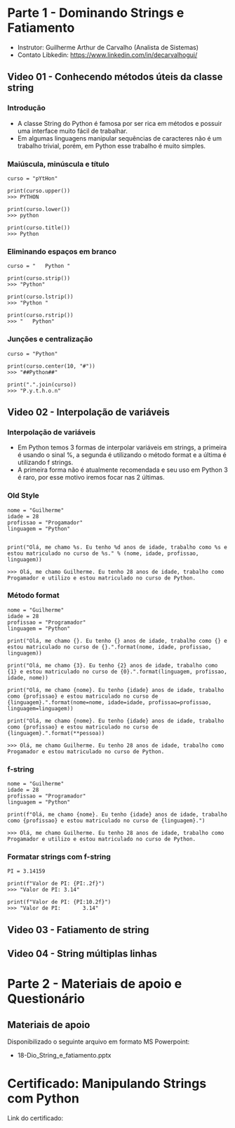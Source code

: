 # Parte 1 - Dominando Strings e Fatiamento

- Instrutor: Guilherme Arthur de Carvalho (Analista de Sistemas)
- Contato Libkedin: https://www.linkedin.com/in/decarvalhogui/

## Video 01 - Conhecendo métodos úteis da classe string

### Introdução

- A classe String do Python é famosa por ser rica em métodos e possuir uma interface muito fácil de trabalhar.
- Em algumas linguagens manipular sequências de caracteres não é um trabalho trivial, porém, em Python esse trabalho é muito simples.

### Maiúscula, minúscula e título

```
curso = "pYtHon"

print(curso.upper())
>>> PYTHON

print(curso.lower())
>>> python

print(curso.title())
>>> Python
```

### Eliminando espaços em branco

```
curso = "   Python "

print(curso.strip())
>>> "Python"

print(curso.lstrip())
>>> "Python "

print(curso.rstrip())
>>> "   Python"
```

### Junções e centralização

```
curso = "Python"

print(curso.center(10, "#"))
>>> "##Python##"

print(".".join(curso))
>>> "P.y.t.h.o.n"
```

## Video 02 - Interpolação de variáveis

### Interpolação de variáveis

- Em Python temos 3 formas de interpolar variáveis em strings, a primeira é usando o sinal %, a segunda é utilizando o método format e a última é utilizando f strings.
- A primeira forma não é atualmente recomendada e seu uso em Python 3 é raro, por esse motivo iremos focar nas 2 últimas.

### Old Style

```
nome = "Guilherme"
idade = 28
profissao = "Progamador"
linguagem = "Python"


print("Olá, me chamo %s. Eu tenho %d anos de idade, trabalho como %s e estou matriculado no curso de %s." % (nome, idade, profissao, linguagem))

>>> Olá, me chamo Guilherme. Eu tenho 28 anos de idade, trabalho como Progamador e utilizo e estou matriculado no curso de Python.
```

### Método format

```
nome = "Guilherme"
idade = 28
profissao = "Programador"
linguagem = "Python"

print("Olá, me chamo {}. Eu tenho {} anos de idade, trabalho como {} e estou matriculado no curso de {}.".format(nome, idade, profissao, linguagem))

print("Olá, me chamo {3}. Eu tenho {2} anos de idade, trabalho como {1} e estou matriculado no curso de {0}.".format(linguagem, profissao, idade, nome))

print("Olá, me chamo {nome}. Eu tenho {idade} anos de idade, trabalho como {profissao} e estou matriculado no curso de {linguagem}.".format(nome=nome, idade=idade, profissao=profissao, linguagem=linguagem))

print("Olá, me chamo {nome}. Eu tenho {idade} anos de idade, trabalho como {profissao} e estou matriculado no curso de {linguagem}.".format(**pessoa))

>>> Olá, me chamo Guilherme. Eu tenho 28 anos de idade, trabalho como Progamador e estou matriculado no curso de Python.
```

### f-string

```
nome = "Guilherme"
idade = 28
profissao = "Programador"
linguagem = "Python"

print(f"Olá, me chamo {nome}. Eu tenho {idade} anos de idade, trabalho como {profissao} e estou matriculado no curso de {linguagem}.")

>>> Olá, me chamo Guilherme. Eu tenho 28 anos de idade, trabalho como Progamador e utilizo e estou matriculado no curso de Python.
```

### Formatar strings com f-string

```
PI = 3.14159

print(f"Valor de PI: {PI:.2f}")
>>> "Valor de PI: 3.14"

print(f"Valor de PI: {PI:10.2f}")
>>> "Valor de PI:       3.14"
```




## Video 03 - Fatiamento de string

## Video 04 - String múltiplas linhas

# Parte 2 - Materiais de apoio e Questionário

## Materiais de apoio

Disponibilizado o seguinte arquivo em formato MS Powerpoint:

- 18-Dio_String_e_fatiamento.pptx

# Certificado: Manipulando Strings com Python

Link do certificado: 

